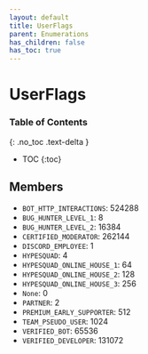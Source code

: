 ```yaml
---
layout: default
title: UserFlags
parent: Enumerations
has_children: false
has_toc: true
---
```


# UserFlags
### Table of Contents
{: .no_toc .text-delta }

- TOC
{:toc}
## Members
- `BOT_HTTP_INTERACTIONS`: 524288
- `BUG_HUNTER_LEVEL_1`: 8
- `BUG_HUNTER_LEVEL_2`: 16384
- `CERTIFIED_MODERATOR`: 262144
- `DISCORD_EMPLOYEE`: 1
- `HYPESQUAD`: 4
- `HYPESQUAD_ONLINE_HOUSE_1`: 64
- `HYPESQUAD_ONLINE_HOUSE_2`: 128
- `HYPESQUAD_ONLINE_HOUSE_3`: 256
- `None`: 0
- `PARTNER`: 2
- `PREMIUM_EARLY_SUPPORTER`: 512
- `TEAM_PSEUDO_USER`: 1024
- `VERIFIED_BOT`: 65536
- `VERIFIED_DEVELOPER`: 131072
